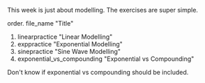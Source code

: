 This week is just about modelling. The exercises are super simple.

order. file_name "Title"

1. linearpractice "Linear Modelling"
2. exppractice "Exponential Modelling"
3. sinepractice "Sine Wave Modelling"
4. exponential_vs_compounding "Exponential vs Compounding"

Don't know if exponential vs compounding should be included.
